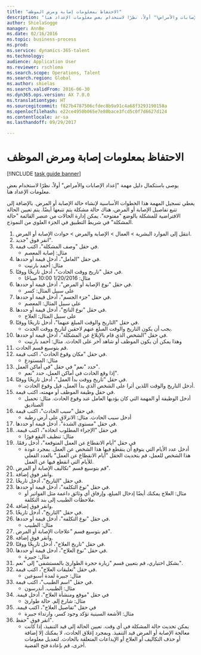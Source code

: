 ```yaml
--- 
title: "الاحتفاظ بمعلومات إصابة ومرض الموظف"
description: "يوصى باستكمال دليل مهمة \"إعداد الإصابات والأمراض\" أولاً، نظرًا لاستخدام بعض معلومات الإعداد هنا."
author: ShielaSogge
manager: AnnBe
ms.date: 02/16/2016
ms.topic: business-process
ms.prod: 
ms.service: dynamics-365-talent
ms.technology: 
audience: Application User
ms.reviewer: rschloma
ms.search.scope: Operations, Talent
ms.search.region: Global
ms.author: shielas
ms.search.validFrom: 2016-06-30
ms.dyn365.ops.version: AX 7.0.0
ms.translationtype: HT
ms.sourcegitcommit: f827b4787506cfdec8b9a91c4a68f3293190158a
ms.openlocfilehash: e22ce4950b065e7e80bace3fcd5c0f7d6627d124
ms.contentlocale: ar-sa
ms.lasthandoff: 09/29/2017

---
```

# <a name="maintain-employee-injury-and-illness-information"></a>الاحتفاظ بمعلومات إصابة ومرض الموظف

[!INCLUDE [task guide banner](../../includes/task-guide-banner.md)]

يوصى باستكمال دليل مهمة "إعداد الإصابات والأمراض" أولاً، نظرًا لاستخدام بعض معلومات الإعداد هنا. 



يغطي تسجيل المهمة هذا الخطوات الأساسية لإنشاء حالة الإصابة أو المرض. بالإضافة إلى تتبع تفاصيل الإصابة أو المرض، هناك حالة مشكلة يتم تتبعها أيضًا.  يتم تعيين الحالة الافتراضية للمشكلة بالوضع "مفتوحة".  يمكن إدارة الحالات من عنصر القائمة "حالة المشكلة" في شريط التطبيق في الجزء العلوي من النموذج.

1. انتقل إلى الموارد البشرية > العمال > الإصابة والمرض > حوادث الإصابة أو المرض.
2. انقر فوق "جديد".
3. في حقل "وصف المشكلة"، اكتب قيمة.
    * مثال: إصابة المعصم  
4. في حقل "العامل"، أدخل قيمة أو حددها.
    * مثال: أحمد بارنيت  
5. في حقل "تاريخ ووقت الحادث"، أدخل تاريخًا ووقتًا.
    * مثال: 1/20/2016 10:00 صباحًا  
6. في حقل "نوع الإصابة أو المرض"، أدخل قيمة أو حددها.
    * على سبيل المثال: كسر  
7. في حقل "‏‫جزء الجسم‬"، أدخل قيمة أو حددها.
    * على سبيل المثال: المعصم  
8. في حقل "نوع الناتج"، أدخل قيمة أو حددها.
    * على سبيل المثال: العلاج  
9. في حقل "التاريخ والوقت المبلغ عنهما"، أدخل تاريخًا ووقتًا.
    * يجب أن يكون التاريخ والوقت المبلغ عنهم لاحقين لتاريخ ووقت الحدث.  
10. في حقل "الشخص الذي قام بالإبلاغ عن المشكلة"، أدخل قيمة أو حددها.
    * وهذا يمكن أن يكون الموظف أو شاهد آخر على الحادث.  مثال: أحمد بارنيت  
11. قم بتوسيع قسم الحادث.
12. في حقل "مكان وقوع الحادث"، اكتب قيمة.
    * مثال: المستودع  
13. حدد "نعم" في حقل "في أماكن العمل‬".
    * إذا وقع الحادث في أماكن العمل، حدد "نعم".  
14. في حقل "تاريخ ووقت بدأ العمل"، أدخل تاريخًا ووقتًا.
    * أدخل التاريخ والوقت اللذين أثرا على الشخص الذي بدأ العمل، قبل وقوع الحادث.  
15. في حقل وظيفة الموظف أو مهمته، اكتب قيمة.
    * أدخل الوظيفة أو المهمة التي كان يؤديها العامل عند وقوع الحادث.  مثال: تحميل الصناديق  
16. في حقل "سبب الحادث"، اكتب قيمة.
    * أدخل سبب الحادث.  مثال: الانزلاق على أرض رطبة  
17. في حقل "مستوى الشدة"، أدخل قيمة أو حددها.
18. في حقل "‏‫الإجراء المطلوب اتخاذه"، اكتب قيمة.
    * مثال: تنظيف البقع فورًا  
19. في حقل "‏‫أيام الانقطاع عن العمل المتوقعة"، أدخل رقمًا.
    * أدخل عدد الأيام التي يتوقع أن ينقطع فيها هذا الشخص عن العمل.  بمجرد عودة هذا الشخص للعمل، قم بتحديث الحقل "أيام الانقطاع عن العمل" بالعدد الفعلي للأيام التي انقطع فيها عن العمل.  
20. قم بتوسيع قسم "تكاليف الإصابة أو المرض".
21. وانقر فوق إضافة.
22. في حقل "التاريخ"، أدخل تاريخًا.
23. في حقل "نوع التكلفة"، أدخل قيمة أو حددها.
    * مثال: العلاج    يمكنك أيضًا إدخال المبلغ، وإرفاق أي وثائق داعمة مثل الفواتير أو ملاحظات الطبيب إلى بند التكلفة.  
24. وانقر فوق إضافة.
25. في حقل "التاريخ"، أدخل تاريخًا.
26. في حقل "نوع التكلفة"، أدخل قيمة أو حددها.
    * مثال: الطبيب  
27. قم بتوسيع قسم "علاجات الإصابة أو المرض".
28. وانقر فوق إضافة.
29. في حقل "تاريخ العلاج"، أدخل تاريخًا ووقتًا.
30. في حقل "نوع العلاج"، أدخل قيمة أو حددها.
    * مثال: جبيرة  
31. بشكل اختياري، قم بتعيين قسم "‏‫زيارة حجرة الطوارئ بالمستشفى‬" إلى "نعم".
32. في حقل "‏‫تعليقات العلاج‬"، اكتب قيمة.
    * مثال: جبيرة لمدة أسبوعين  
33. في حقل "اسم الطبيب"، اكتب قيمة.
    * مثال: الطبيب. أندرسون  
34. في حقل "‏‫موقع ومنشأة العلاج"، أدخل قيمة.
    * مثال: شارع إلم. حالة طوارئ  
35. في حقل "‏‫تفاصيل العلاج"، اكتب قيمة.
    * مثال: الأشعة السينية تؤكد وجود كسر، وارتداء جبيرة  
36. انقر فوق "حفظ".
    * يمكن تحديث حالة المشكلة في أي وقت.  تعيين الحالة إلى قيد التنفيذ، إذا كانت معالجة الإصابة أو المرض قيد التنفيذ.  وبمجرد إغلاق الحادث، لا يمكنك إلا إضافة أو حذف التكاليف أو العلاج أو الإيداعات المتعلقة بالحادث.  لتعديل معلومات أخرى، قم بإعادة فتح القضية.  


